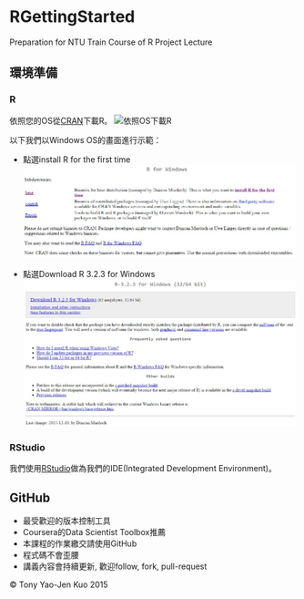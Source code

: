 # RGettingStarted
Preparation for NTU Train Course of R Project Lecture

## 環境準備

### R

依照您的OS從[CRAN](http://cran.r-project.org)下載R。
![依照OS下載R](/screenshots/download.jpg)

以下我們以Windows OS的畫面進行示範：

* 點選install R for the first time
![install R for the first time](/screenshots/installR.jpg)

* 點選Download R 3.2.3 for Windows
![download R](/screenshots/downloadLink.jpg)

### RStudio

我們使用[RStudio](https://www.rstudio.com/)做為我們的IDE(Integrated Development Environment)。

## GitHub

* 最受歡迎的版本控制工具
* Coursera的Data Scientist Toolbox推薦
* 本課程的作業繳交請使用GitHub
* 程式碼不會歪腰
* 講義內容會持續更新, 歡迎follow, fork, pull-request

&copy; Tony Yao-Jen Kuo 2015
